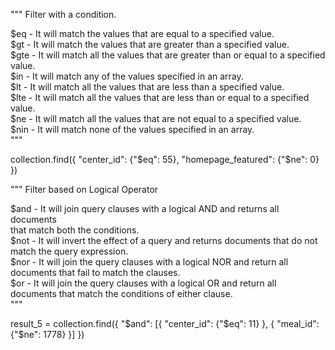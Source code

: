 

"""     Filter with a condition.

$eq -	It will match the values that are equal to a specified value.\
$gt -	It will match the values that are greater than a specified value.\
$gte -	It will match all the values that are greater than or equal to a specified value.\
$in -	It will match any of the values specified in an array.\
$lt -	It will match all the values that are less than a specified value.\
$lte -	It will match all the values that are less than or equal to a specified value.\
$ne -	It will match all the values that are not equal to a specified value.\
$nin -	It will match none of the values specified in an array.\
"""

collection.find({
    "center_id": {"$eq": 55},
    "homepage_featured": {"$ne": 0}
})

"""     Filter based on Logical Operator 

$and -	It will join query clauses with a logical AND and returns all documents \
    that match both the conditions.\
$not -	It will invert the effect of a query and returns documents that do not \
    match the query expression.\
$nor -	It will join the query clauses with a logical NOR and return all\
    documents that fail to match the clauses.\
$or -	It will join the query clauses with a logical OR and return all \
    documents that match the conditions of either clause.\
"""

result_5 = collection.find({
    "$and": [{
                 "center_id": {"$eq": 11}
              },
              {
                   "meal_id": {"$ne": 1778}
              }]
})


